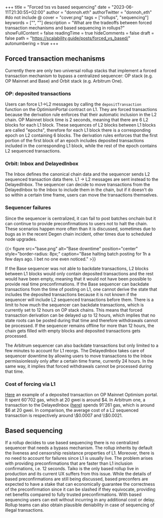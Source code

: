 +++
title = "Forced txs vs based sequencing"
date = "2023-06-11T21:30:55+02:00"
author = "donnoh.eth"
authorTwitter = "donnoh_eth" #do not include @
cover = "cover.png"
tags = ["rollups", "sequencing"]
keywords = ["", ""]
description = "What are the tradeoffs between forced transaction mechanisms and based sequencing in rollups?"
showFullContent = false
readingTime = true
hideComments = false
draft = false
path = "https://scalability.guide/posts/forced_vs_based/"
autonumbering = true
+++

## Forced transaction mechanisms

Currently there are only two universal rollup stacks that implement a forced transaction mechanism to bypass a centralized sequencer: OP stack (e.g. OP Mainnet and Base) and Orbit stack (e.g. Arbitrum One).

### OP: deposited transactions

Users can force L1->L2 messages by calling the `depositTransaction` function on the OptimismPortal contract on L1. They are forced transactions because the derivation rule enforces that their automatic inclusion in the L2 chain. OP Mainnet block time is 2 seconds, meaning that there are 6 L2 blocks for each L1 block. These sequences of L2 blocks between L1 blocks are called "epochs", therefore for each L1 block there is a corresponding epoch on L2 containing 6 blocks. The derivation rules enforces that the first portion of the first block of an epoch includes deposited transactions included in the corresponding L1 block, while the rest of the epoch contains L2 sequenced transactions.

### Orbit: Inbox and DelayedInbox

The Inbox defines the canonical chain data and the sequencer sends L2 sequenced transaction data there. L1 -> L2 messages are sent instead to the DelayedInbox. The sequencer can decide to move transactions from the DelayedInbox to the Inbox to include them in the chain, but if it doesn't do so within a certain time frame, users can move the transactions themselves.

### Sequencer failures

Since the sequencer is centralized, it can fail to post batches onchain but it can continue to provide preconfirmations to users not to halt the chain. These scenarios happen more often than it is discussed, sometimes due to bugs as in the recent Degen chain incident, other times due to scheduled node upgrades.

{{< figure src="base.png" alt="Base downtime" position="center" style="border-radius: 8px;" caption="Base halting batch posting for 1h a few days ago. I bet no one even noticed." >}}

If the Base sequencer was not able to backdate transactions, L2 blocks between L1 blocks would only contain deposited transactions and the rest would have been empty, meaning that it would not have been possible to provide real time preconfirmations. If the Base sequencer can backdate transactions from the time of posting on L1, one cannot derive the state that includes the deposited transactions because it is not known if the sequencer will include L2 sequenced transactions before them. There is a limit to how much the sequencer can backdate transactions, which is currently set to 12 hours on OP stack chains. This means that forced transaction derivation can be delayed up to 12 hours, which implies that no state roots can be posted during that time and therefore withdrawals cannot be processed. If the sequencer remains offline for more than 12 hours, the chain gets filled with empty blocks and deposited transactions gets processed.

The Arbitrum sequencer can also backdate transactions but only limited to a few minutes to account for L1 reorgs. The DelayedInbox takes care of sequencer downtime by allowing users to move transactions to the Inbox permissionlessly only after a certain time frame, currently 24 hours. In the same way, it implies that forced withdrawals cannot be processed during that time.

### Cost of forcing via L1

[Here](https://etherscan.io/tx/0x0a1695ac95217f245249dfc72419a67738eba4ac708b1a722f28814970200f49) an example of a deposited transaction on OP Mainnet Optimism portal. It spent 60'702 gas, which at 20 gwei is around \$4. In Arbitrum one, a transaction to the DelayedInbox ([here](https://etherscan.io/tx/0x87fa3c2265f75eb9f1c79fea81865a41f14b428b90811224a7ab32c6799dceb1)) spends 91'261 gas, which is around \$6 at 20 gwei. In comparison, the average cost of a L2 sequenced transaction is respectively around \\$0.0007 and \\$0.0021.

## Based sequencing

If a rollup decides to use based sequencing there is no centralized sequencer that needs a bypass mechanism. The rollup inherits by default the liveness and censorship resistance properties of L1. Moreover, there is no need to account for failures since L1 is usually live. The problem arises with providing preconfirmations that are faster than L1 inclusion confirmations, i.e. 12 seconds. Taiko is the only based rollup live in production and its current UX suffers from this issue. While the details of based preconfirmations are still being discussed, based preconfers are expected to have a stake that can economically guarantee the correctness of the preconfirmation since it can be slashed if they equivocate, providing net benefits compared to fully trusted preconfirmations. With based sequencing users can exit without incurring in any additional cost or delay. Rollup teams can also obtain plausible deniability in case of sequencing of illegal transactions.
